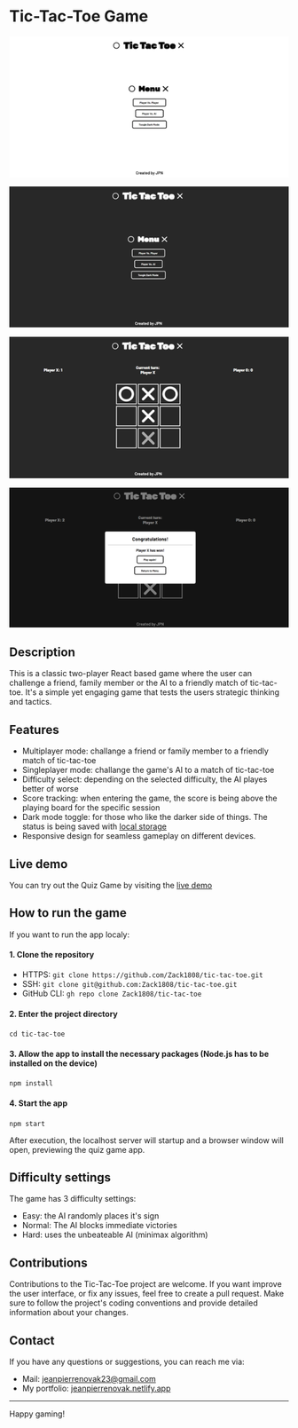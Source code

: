 # Tic-Tac-Toe Game

<p align="center">
    <img src="./public/tic-tac-toe_preveiw_1.png" rel="Preview of the Tic-Tac-Toe App: light mode" />
</p>
<p align="center">
    <img src="./public/tic-tac-toe_preveiw_2.png" rel="Preview of the Tic-Tac-Toe App: dark mode" />
</p>
<p align="center">
    <img src="./public/tic-tac-toe_preveiw_3.png" rel="Preview of the Tic-Tac-Toe App: gameplay" />
</p>
<p align="center">
    <img src="./public/tic-tac-toe_preveiw_4.png" rel="Preview of the Tic-Tac-Toe App: winning screen" />
</p>

## Description

This is a classic two-player React based game where the user can challenge a friend, family member or the AI to a friendly match of tic-tac-toe. It's a simple yet engaging game that tests the users strategic thinking and tactics.

## Features

- Multiplayer mode: challange a friend or family member to a friendly match of tic-tac-toe
- Singleplayer mode: challange the game's AI to a match of tic-tac-toe
- Difficulty select: depending on the selected difficulty, the AI playes better of worse
- Score tracking: when entering the game, the score is being above the playing board for the specific session
- Dark mode toggle: for those who like the darker side of things. The status is being saved with [local storage](https://developer.mozilla.org/en-US/docs/Web/API/Window/localStorage)
- Responsive design for seamless gameplay on different devices.

## Live demo

You can try out the Quiz Game by visiting the [live demo](https://zack1808.github.io/tic-tac-toe)

## How to run the game

If you want to run the app localy:

#### 1. Clone the repository

- HTTPS: `git clone https://github.com/Zack1808/tic-tac-toe.git`
- SSH: `git clone git@github.com:Zack1808/tic-tac-toe.git`
- GitHub CLI: `gh repo clone Zack1808/tic-tac-toe`

#### 2. Enter the project directory

`cd tic-tac-toe`

#### 3. Allow the app to install the necessary packages (Node.js has to be installed on the device)

`npm install`

#### 4. Start the app

`npm start`

After execution, the localhost server will startup and a browser window will open, previewing the quiz game app.

## Difficulty settings

The game has 3 difficulty settings:

- Easy: the AI randomly places it's sign
- Normal: The AI blocks immediate victories
- Hard: uses the unbeateable AI (minimax algorithm)

## Contributions

Contributions to the Tic-Tac-Toe project are welcome. If you want improve the user interface, or fix any issues, feel free to create a pull request. Make sure to follow the project's coding conventions and provide detailed information about your changes.

## Contact

If you have any questions or suggestions, you can reach me via:

- Mail: jeanpierrenovak23@gmail.com
- My portfolio: [jeanpierrenovak.netlify.app](https://jeanpierrenovak.netlify.app)

---

Happy gaming!
